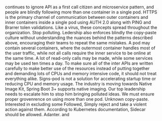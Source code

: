 continues to ignore API as a first call citizen and microservice pattern, and people are blindly following more than one container in a single pod.
HTTPS is the primary channel of communication between outer containers and inner containers inside a single pod using AUTH 2.0 along with PING and Brarrer tolen validations. Like a virus, these concepts spread throughout the organization. Stop polluting.
Ledership also enforces blindly the copy-paste culture without understanding the nuances behind the patterns described above, encouraging their teams to repeat the same mistakes.
A pod may contain several containers, where the outermost container handles most of the user traffic, while not all calls require the inner service to be online at the same time. A lot of read-only calls may be made, while some services may be used ten times a day.
To make sure all of the inter APIs are written carefully to make better use of the resources instead of putting together and demanding lots of CPUs and memory intensive code, it should not treat everything alike.
Signs-pod is not a solution for accelerating startup time or reducing CPU and memory usage. The industry is moving towards Native Image Kit, Spring Boot 3+ supports native imaging.
Our top leadership needs to escalate him to stop him bringing polluted ideas. We must ensure proper grovenrence on using more than one pod.
Unknown copy-paste. Interested in excluding some
Followed,
Simply reject and take a violent action against them.
According to Kubernetes documentation, Sidecar should be allowed. Adanter. and
